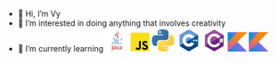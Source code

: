 - 👋 Hi, I’m Vy
- 👀 I’m interested in doing anything that involves creativity
- 🌱 I’m currently learning
![Java](/img/java.png) ![Javascript](/img/js.png) ![Python](/img/python.png) ![C++](/img/cpp.png) ![C#](/img/cs.png) ![Kotlin](/img/kotlin.png) ![React](/img/kotlin.png) 
<!--- 💞️ I’m looking to collaborate on ...
- 📫 How to reach me ...--->

<!---
just-vy/just-vy is a ✨ special ✨ repository because its `README.md` (this file) appears on your GitHub profile.
You can click the Preview link to take a look at your changes.
--->
